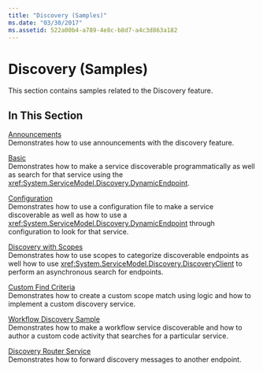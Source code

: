 ```yaml
---
title: "Discovery (Samples)"
ms.date: "03/30/2017"
ms.assetid: 522a00b4-a789-4e8c-b8d7-a4c3d863a182
---
```

# Discovery (Samples)
This section contains samples related to the Discovery feature.  
  
## In This Section  
 [Announcements](announcements-sample.md)  
 Demonstrates how to use announcements with the discovery feature.  
  
 [Basic](basic-sample.md)  
 Demonstrates how to make a service discoverable programmatically as well as search for that service using the <xref:System.ServiceModel.Discovery.DynamicEndpoint>.  
  
 [Configuration](configuration-sample.md)  
 Demonstrates how to use a configuration file to make a service discoverable as well as how to use a <xref:System.ServiceModel.Discovery.DynamicEndpoint> through configuration to look for that service.  
  
 [Discovery with Scopes](discovery-with-scopes-sample.md)  
 Demonstrates how to use scopes to categorize discoverable endpoints as well how to use <xref:System.ServiceModel.Discovery.DiscoveryClient> to perform an asynchronous search for endpoints.  
  
 [Custom Find Criteria](custom-find-criteria.md)  
 Demonstrates how to create a custom scope match using logic and how to implement a custom discovery service.  
  
 [Workflow Discovery Sample](workflow-discovery-sample.md)  
 Demonstrates how to make a workflow service discoverable and how to author a custom code activity that searches for a particular service.  
  
 [Discovery Router Service](discovery-router-service.md)  
 Demonstrates how to forward discovery messages to another endpoint.
